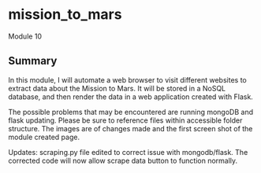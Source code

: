 # mission_to_mars
Module 10

## Summary
In this module, I will automate a web browser to visit different websites to extract data about the Mission to Mars. It will be stored in a NoSQL database, and then render the data in a web application created with Flask.

The possible problems that may be encountered are running mongoDB and flask updating.  Please be sure to reference files within accessible folder structure.  The images are of changes made and the first screen shot of the module created page.  

Updates: scraping.py file edited to correct issue with mongodb/flask.  The corrected code will now allow scrape data button to function normally.
